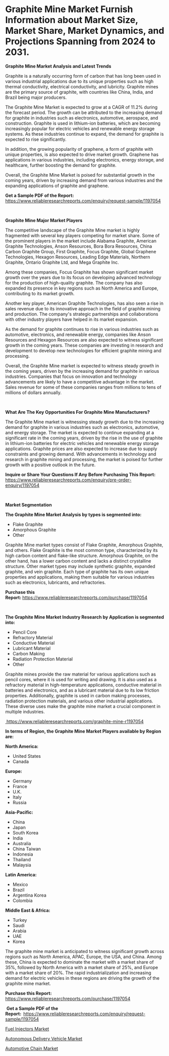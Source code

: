 <p><h1>Graphite Mine Market Furnish Information about Market Size, Market Share, Market Dynamics, and Projections Spanning from 2024 to 2031.</h1></p><p><strong>Graphite Mine Market Analysis and Latest Trends</strong></p>
<p><p>Graphite is a naturally occurring form of carbon that has long been used in various industrial applications due to its unique properties such as high thermal conductivity, electrical conductivity, and lubricity. Graphite mines are the primary source of graphite, with countries like China, India, and Brazil being major producers.</p><p>The Graphite Mine Market is expected to grow at a CAGR of 11.2% during the forecast period. The growth can be attributed to the increasing demand for graphite in industries such as electronics, automotive, aerospace, and construction. Graphite is used in lithium-ion batteries, which are becoming increasingly popular for electric vehicles and renewable energy storage systems. As these industries continue to expand, the demand for graphite is expected to rise significantly.</p><p>In addition, the growing popularity of graphene, a form of graphite with unique properties, is also expected to drive market growth. Graphene has applications in various industries, including electronics, energy storage, and healthcare, further boosting the demand for graphite.</p><p>Overall, the Graphite Mine Market is poised for substantial growth in the coming years, driven by increasing demand from various industries and the expanding applications of graphite and graphene.</p></p>
<p><strong>Get a Sample PDF of the Report:&nbsp;</strong> <a href="https://www.reliableresearchreports.com/enquiry/request-sample/1197054">https://www.reliableresearchreports.com/enquiry/request-sample/1197054</a></p>
<p>&nbsp;</p>
<p><strong>Graphite Mine Major Market Players</strong></p>
<p><p>The competitive landscape of the Graphite Mine market is highly fragmented with several key players competing for market share. Some of the prominent players in the market include Alabama Graphite, American Graphite Technologies, Anson Resources, Bora Bora Resources, China Carbon Graphite Group, First Graphite, Focus Graphite, Global Graphene Technologies, Hexagon Resources, Leading Edge Materials, Northern Graphite, Ontario Graphite Ltd, and Mega Graphite Inc.</p><p>Among these companies, Focus Graphite has shown significant market growth over the years due to its focus on developing advanced technology for the production of high-quality graphite. The company has also expanded its presence in key regions such as North America and Europe, contributing to its market growth.</p><p>Another key player, American Graphite Technologies, has also seen a rise in sales revenue due to its innovative approach in the field of graphite mining and production. The company's strategic partnerships and collaborations with other industry players have helped in its market expansion.</p><p>As the demand for graphite continues to rise in various industries such as automotive, electronics, and renewable energy, companies like Anson Resources and Hexagon Resources are also expected to witness significant growth in the coming years. These companies are investing in research and development to develop new technologies for efficient graphite mining and processing.</p><p>Overall, the Graphite Mine market is expected to witness steady growth in the coming years, driven by the increasing demand for graphite in various industries. Companies that focus on innovation and technology advancements are likely to have a competitive advantage in the market. Sales revenue for some of these companies ranges from millions to tens of millions of dollars annually.</p></p>
<p>&nbsp;</p>
<p><strong>What Are The Key Opportunities For Graphite Mine Manufacturers?</strong></p>
<p><p>The Graphite Mine market is witnessing steady growth due to the increasing demand for graphite in various industries such as electronics, automotive, and energy storage. The market is expected to continue expanding at a significant rate in the coming years, driven by the rise in the use of graphite in lithium-ion batteries for electric vehicles and renewable energy storage applications. Graphite prices are also expected to increase due to supply constraints and growing demand. With advancements in technology and research in graphite mining and processing, the market is poised for further growth with a positive outlook in the future.</p></p>
<p><strong>Inquire or Share Your Questions If Any Before Purchasing This Report:</strong> <a href="https://www.reliableresearchreports.com/enquiry/pre-order-enquiry/1197054">https://www.reliableresearchreports.com/enquiry/pre-order-enquiry/1197054</a></p>
<p>&nbsp;</p>
<p><strong>Market Segmentation</strong></p>
<p><strong>The Graphite Mine Market Analysis by types is segmented into:</strong></p>
<p><ul><li>Flake Graphite</li><li>Amorphous Graphite</li><li>Other</li></ul></p>
<p><p>Graphite Mine market types consist of Flake Graphite, Amorphous Graphite, and others. Flake Graphite is the most common type, characterized by its high carbon content and flake-like structure. Amorphous Graphite, on the other hand, has a lower carbon content and lacks a distinct crystalline structure. Other market types may include synthetic graphite, expanded graphite, and vein graphite. Each type of graphite has its own unique properties and applications, making them suitable for various industries such as electronics, lubricants, and refractories.</p></p>
<p><strong>Purchase this Report:&nbsp;</strong><a href="https://www.reliableresearchreports.com/purchase/1197054">https://www.reliableresearchreports.com/purchase/1197054</a></p>
<p>&nbsp;</p>
<p><strong>The Graphite Mine Market Industry Research by Application is segmented into:</strong></p>
<p><ul><li>Pencil Core</li><li>Refractory Material</li><li>Conductive Material</li><li>Lubricant Material</li><li>Carbon Making</li><li>Radiation Protection Material</li><li>Other</li></ul></p>
<p><p>Graphite mines provide the raw material for various applications such as pencil cores, where it is used for writing and drawing. It is also used as a refractory material in high-temperature applications, conductive material in batteries and electronics, and as a lubricant material due to its low friction properties. Additionally, graphite is used in carbon making processes, radiation protection materials, and various other industrial applications. These diverse uses make the graphite mine market a crucial component in multiple industries.</p></p>
<p><a href="https://www.reliableresearchreports.com/graphite-mine-r1197054">&nbsp;https://www.reliableresearchreports.com/graphite-mine-r1197054</a></p>
<p><strong>In terms of Region, the Graphite Mine Market Players available by Region are:</strong></p>
<p>
    <p> <strong> North America: </strong>
        <ul>
            <li>United States</li>
            <li>Canada</li>
        </ul>
        </p> 
    <p> <strong> Europe: </strong>
        <ul>
            <li>Germany</li>
            <li>France</li>
            <li>U.K.</li>
            <li>Italy</li>
            <li>Russia</li>
        </ul>
        </p> 
    <p> <strong> Asia-Pacific: </strong>
        <ul>
            <li>China</li>
            <li>Japan</li>
            <li>South Korea</li>
            <li>India</li>
            <li>Australia</li>
            <li>China Taiwan</li>
            <li>Indonesia</li>
            <li>Thailand</li>
            <li>Malaysia</li>
        </ul>
        </p> 
    <p> <strong> Latin America: </strong>
        <ul>
            <li>Mexico</li>
            <li>Brazil</li>
            <li>Argentina Korea</li>
            <li>Colombia</li>
        </ul>
        </p> 
    <p> <strong> Middle East & Africa: </strong>
        <ul>
            <li>Turkey</li>
            <li>Saudi</li>
            <li>Arabia</li>
            <li>UAE</li>
            <li>Korea</li>
        </ul>
    </p>
    </p>
<p><p>The graphite mine market is anticipated to witness significant growth across regions such as North America, APAC, Europe, the USA, and China. Among these, China is expected to dominate the market with a market share of 35%, followed by North America with a market share of 25%, and Europe with a market share of 20%. The rapid industrialization and increasing demand for electric vehicles in these regions are driving the growth of the graphite mine market.</p></p>
<p><strong>Purchase this Report: </strong><a href="https://www.reliableresearchreports.com/purchase/1197054">https://www.reliableresearchreports.com/purchase/1197054</a></p>
<p>&nbsp;<strong>Get a Sample PDF of the Report:&nbsp;&nbsp;</strong><a href="https://www.reliableresearchreports.com/enquiry/request-sample/1197054">https://www.reliableresearchreports.com/enquiry/request-sample/1197054</a></p>
<p><strong></strong></p>
<p><p><a href="https://medium.com/@clairhane1992/global-fuel-injectors-industry-types-applications-market-players-regional-growth-analysis-and-d2362d83904b">Fuel Injectors Market</a></p><p><a href="https://medium.com/@scottroberts2661/autonomous-delivery-vehicle-market-size-share-analysis-growth-trends-forecast-2024-2031-0fff18b9cd12">Autonomous Delivery Vehicle Market</a></p><p><a href="https://medium.com/@eltaoberts/global-automotive-chain-market-share-and-growth-opportunities-and-market-size-growing-with-a-cagr-0471fe28fba1">Automotive Chain Market</a></p></p>